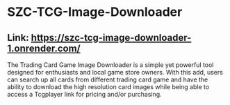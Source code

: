# SZC-TCG-Image-Downloader
## Link: https://szc-tcg-image-downloader-1.onrender.com/

The Trading Card Game Image Downloader is a simple yet powerful tool designed for enthusiasts and local game store owners. With this add, users can search up all cards from different trading card game and have the ability to download the high resolution card images while being able to access a Tcgplayer link for pricing and/or purchasing.
